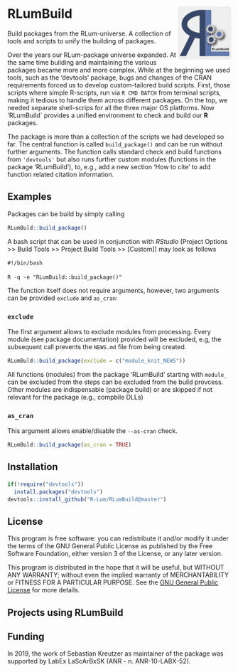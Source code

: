 




<!-- README.md was auto-generated by README.Rmd. Please DO NOT edit by hand!-->

# RLumBuild <img width=120px src="man/figures/RLumBuild-logo.svg" align="right" />

Build packages from the RLum-universe. A collection of tools and scripts
to unify the building of packages.

Over the years our RLum-package universe expanded. At the same time
building and maintaining the various packages became more and more
complex. While at the beginning we used tools, such as the ‘devtools’
package, bugs and changes of the CRAN requirements forced us to develop
custom-tailored build scripts. First, those scripts where simple
R-scripts, run via `R CMD BATCH` from terminal scripts, making it
tedious to handle them across different packages. On the top, we needed
separate shell-scrips for all the three major OS platforms. Now
’RLumBuild\` provides a unified environment to check and build our
**R** packages.

The package is more than a collection of the scripts we had developed so
far. The central function is called `build_package()` and can be run
without further arguments. The function calls standard check and build
functions from `'devtools'` but also runs further custom modules
(functions in the package ‘RLumBuild’), to, e.g., add a new section ‘How
to cite’ to add function related citation information.

## Examples

Packages can be build by simply calling

``` r
RLumBuld::build_package()
```

A bash script that can be used in conjunction with *RStudio* (Project
Options \>\> Build Tools \>\> Project Build Tools \>\> \[Custom\]) may
look as follows

    #!/bin/bash
    
    R -q -e "RLumBuild::build_package()"

The function itself does not require arguments, however, two arguments
can be provided `exclude` and `as_cran`:

### `exclude`

The first argument allows to exclude modules from processing. Every
module (see package documentation) provided will be excluded, e.g, the
subsequent call prevents the `NEWS.md` file from being created.

``` r
RLumBuld::build_package(exclude = c("module_knit_NEWS"))
```

All functions (modules) from the package ‘RLumBuild’ starting with
`module_` can be excluded from the steps can be excluded from the build
provcess. Other modules are indispensable (package build) or are skipped
if not relevant for the package (e.g., compbile DLLs)

### `as_cran`

This argument allows enable/disable the `--as-cran` check.

``` r
RLumBuld::build_package(as_cran = TRUE)
```

## Installation

``` r
if(!require("devtools"))
  install.packages("devtools")
devtools::install_github("R-Lum/RLumBuild@master")
```

## License

This program is free software: you can redistribute it and/or modify it
under the terms of the GNU General Public License as published by the
Free Software Foundation, either version 3 of the License, or any later
version.

This program is distributed in the hope that it will be useful, but
WITHOUT ANY WARRANTY; without even the implied warranty of
MERCHANTABILITY or FITNESS FOR A PARTICULAR PURPOSE. See the [GNU
General Public
License](https://github.com/R-Lum/RLumBuild/blob/master/LICENSE) for
more details.

## Projects using RLumBuild

## <span class="glyphicon glyphicon-euro"></span> Funding

In 2019, the work of Sebastian Kreutzer as maintainer of the package was
supported by LabEx LaScArBxSK (ANR - n. ANR-10-LABX-52).
